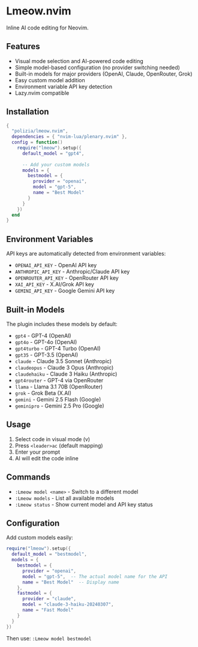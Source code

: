 # Lmeow.nvim

Inline AI code editing for Neovim.

## Features

- Visual mode selection and AI-powered code editing
- Simple model-based configuration (no provider switching needed)
- Built-in models for major providers (OpenAI, Claude, OpenRouter, Grok)
- Easy custom model addition
- Environment variable API key detection
- Lazy.nvim compatible

## Installation

```lua
{
  "polizia/lmeow.nvim",
  dependencies = { "nvim-lua/plenary.nvim" },
  config = function()
    require("lmeow").setup({
      default_model = "gpt4",
      
      -- Add your custom models
      models = {
        bestmodel = {
          provider = "openai",
          model = "gpt-5",
          name = "Best Model"
        }
      }
    })
  end
}
```

## Environment Variables

API keys are automatically detected from environment variables:

- `OPENAI_API_KEY` - OpenAI API key
- `ANTHROPIC_API_KEY` - Anthropic/Claude API key  
- `OPENROUTER_API_KEY` - OpenRouter API key
- `XAI_API_KEY` - X.AI/Grok API key
- `GEMINI_API_KEY` - Google Gemini API key

## Built-in Models

The plugin includes these models by default:

- `gpt4` - GPT-4 (OpenAI)
- `gpt4o` - GPT-4o (OpenAI)
- `gpt4turbo` - GPT-4 Turbo (OpenAI)
- `gpt35` - GPT-3.5 (OpenAI)
- `claude` - Claude 3.5 Sonnet (Anthropic)
- `claudeopus` - Claude 3 Opus (Anthropic)
- `claudehaiku` - Claude 3 Haiku (Anthropic)
- `gpt4router` - GPT-4 via OpenRouter
- `llama` - Llama 3.1 70B (OpenRouter)
- `grok` - Grok Beta (X.AI)
- `gemini` - Gemini 2.5 Flash (Google)
- `geminipro` - Gemini 2.5 Pro (Google)

## Usage

1. Select code in visual mode (v)
2. Press `<leader>ac` (default mapping)
3. Enter your prompt
4. AI will edit the code inline

## Commands

- `:Lmeow model <name>` - Switch to a different model
- `:Lmeow models` - List all available models
- `:Lmeow status` - Show current model and API key status

## Configuration

Add custom models easily:

```lua
require("lmeow").setup({
  default_model = "bestmodel",
  models = {
    bestmodel = {
      provider = "openai",
      model = "gpt-5",  -- The actual model name for the API
      name = "Best Model"  -- Display name
    },
    fastmodel = {
      provider = "claude",
      model = "claude-3-haiku-20240307",
      name = "Fast Model"
    }
  }
})
```

Then use: `:Lmeow model bestmodel`